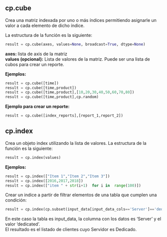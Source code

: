 ## cp.cube

Crea una matriz indexada por uno o más índices permitiendo asignarle un valor a cada elemento de dicho índice.

La estructura de la función es la siguiente:

```python
result = cp.cube(axes, values=None, broadcast=True, dtype=None)
```
**axes:**  lista de axis de la matriz  
**values (opcional):**  Lista de valores de la matriz. Puede ser una lista de cubos para crear un reporte.

**Ejemplos:**

```python
result = cp.cube([time])
result = cp.cube([time,product])
result = cp.cube([time,product],[10,20,30,40,50,60,70,80])
result = cp.cube([time,product],cp.random)
```

**Ejemplo para crear un reporte:**
```python
result = cp.cube([index_reports],[report_1,report_2])
```
 
## cp.index

Crea un objeto index utilizando la lista de valores.
La estructura de la función es la siguiente:

```python
result = cp.index(values)
```

**Ejemplos:**

```python
result = cp.index(["Item 1","Item 2","Item 3"])
result = cp.index([2016,2017,2018])
result = cp.index(["item " + str(i+1)  for i in  range(100)])
```

Crear un indice a partir de filtrar elementos de una tabla que cumplen una condición:
```python
result = cp.index(cp.subset(input_data[input_data_cols=='Server']=='dedicated'))
```

En este caso la tabla es input_data, la columna con los datos es ‘Server’ y el valor ‘dedicated’.  
El resultado es el listado de clientes cuyo Servidor es Dedicado.
<!--stackedit_data:
eyJoaXN0b3J5IjpbMTkxNzgyNjQ5OV19
-->
